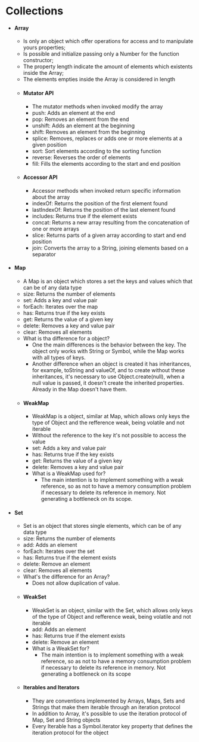 # Collections

 - #### Array
   - Is only an object which offer operations for access and to manipulate yours properties;
   - Is possible and initialize passing only a Number for the function constructor;
   - The property length indicate the amount of elements which existents inside the Array;
   - The elements empties inside the Array is considered in length
   - #### Mutator API
      - The mutator methods when invoked modify the array
      - push: Adds an element at the end
      - pop: Removes an element from the end
      - unshift: Adds an element at the beginning
      - shift: Removes an element from the beginning
      - splice: Removes, replaces or adds one or more elements at a given position
      - sort: Sort elements according to the sorting function
      - reverse: Reverses the order of elements
      - fill: Fills the elements according to the start and end position 
   - #### Accessor API
      - Accessor methods when invoked return specific information about the array
      - indexOf: Returns the position of the first element found
      - lastIndexOf: Returns the position of the last element found
      - includes: Returns true if the element exists
      - concat: Returns a new array resulting from the concatenation of one or more arrays
      - slice: Returns parts of a given array according to start and end position
      - join: Converts the array to a String, joining elements based on a separator
 - #### Map
   - A Map is an object which stores a set the keys and values which that can be of any data type
   - size: Returns the number of elements
   - set: Adds a key and value pair
   - forEach: Iterates over the map
   - has: Returns true if the key exists
   - get: Returns the value of a given key
   - delete: Removes a key and value pair
   - clear: Removes all elements
   - What is tha difference for a object?
     - One the main differences is the behavior between the key. The object only works with String or Symbol, while the Map works with all types of keys.
     - Another difference when an object is created it has inheritances, for example, toString and valueOf, and to create without these inheritances, it's necessary to use Object.create(null), when a null value is passed, it doesn't create the inherited properties. Already in the Map doesn't have them.
   - #### WeakMap
     - WeakMap is a object, similar at Map, which allows only keys the type of Object and the refference weak, being volatile and not iterable
     - Without the reference to the key it's not possible to access the value
     - set: Adds a key and value pair
     - has: Returns true if the key exists
     - get: Returns the value of a given key
     - delete: Removes a key and value pair
     - What is a WeakMap used for?
       - The main intention is to implement something with a weak reference, so as not to have a memory consumption problem if necessary to delete its reference in memory. Not generating a bottleneck on its scope.
 - #### Set
   - Set is an object that stores single elements, which can be of any data type
   - size: Returns the number of elements
   - add: Adds an element
   - forEach: Iterates over the set
   - has: Returns true if the element exists
   - delete: Remove an element
   - clear: Removes all elements
   - What's the difference for an Array?
     - Does not allow duplication of value.
   - #### WeakSet
     - WeakSet is an object, similar with the Set, which allows only keys of the type of Object and refference weak, being volatile and not iterable
     - add: Adds an element
     - has: Returns true if the element exists
     - delete: Remove an element
     - What is a WeakSet for?
       - The main intention is to implement something with a weak reference, so as not to have a memory consumption problem if necessary to delete its reference in memory. Not generating a bottleneck on its scope
   - #### Iterables and Iterators
     - They are conventions implemented by Arrays, Maps, Sets and Strings that make them iterable through an iteration protocol
     - In addition to Array, it's possible to use the iteration protocol of Map, Set and String objects
     - Every Iterable has a Symbol.iterator key property that defines the iteration protocol for the object
